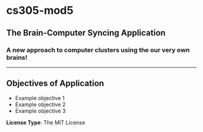 # cs305-mod5
## The Brain-Computer Syncing Application
### A new approach to computer clusters using the our very own brains!

---
## Objectives of Application
- Example objective 1
- Example objective 2
- Example objective 3

**License Type**: The MIT License
